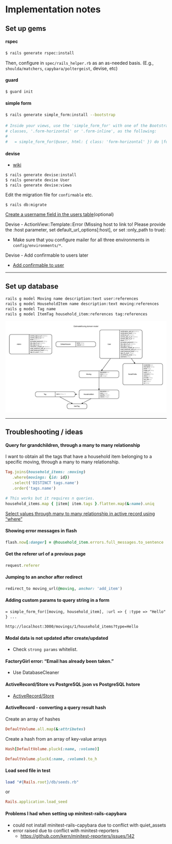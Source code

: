 # Implementation notes

## Set up gems

#### rspec

```bash
$ rails generate rspec:install
```

Then, configure in `spec/rails_helper.rb` as an as-needed basis. (E.g., `shoulda/matchers`, `capybara/poltergeist`, devise, etc)

#### guard

```bash
$ guard init
```

#### simple form

```bash
$ rails generate simple_form:install --bootstrap

# Inside your views, use the 'simple_form_for' with one of the Bootstrap form
# classes, '.form-horizontal' or '.form-inline', as the following:
#
#   = simple_form_for(@user, html: { class: 'form-horizontal' }) do |form|
```

#### devise

- [wiki](http://devise.plataformatec.com.br/#the-devise-wiki)

```
$ rails generate devise:install
$ rails generate devise User
$ rails generate devise:views
```

Edit the migration file for `confirmable` etc.

```
$ rails db:migrate
```

[Create a username field in the users table](https://github.com/plataformatec/devise/wiki/How-To:-Allow-users-to-sign-in-using-their-username-or-email-address#create-a-username-field-in-the-users-table)(optional)


Devise - ActionView::Template::Error (Missing host to link to! Please provide the :host parameter, set default_url_options[:host], or set :only_path to true):

- Make sure that you configure mailer for all three environments in `config/environments/*`.


Devise - Add confirmable to users later

- [Add confirmable to user](https://github.com/plataformatec/devise/wiki/How-To:-Add-:confirmable-to-Users)

---

## Set up database

```
rails g model Moving name description:text user:references
rails g model HouseholdItem name description:text moving:references
rails g model Tag name
rails g model ItemTag household_item:references tag:references
```

![](erd.jpg)

---

## Troubleshooting / ideas

#### Query for grandchildren, through a many to many relationship

I want to obtain all the tags that have a household item belonging to a specific moving, through a many to many relationship.

```rb
Tag.joins(household_items: :moving)
   .where(movings: {id: id})
   .select('DISTINCT tags.name')
   .order('tags.name')
```

```rb
# This works but it requires n queries.
household_items.map { |item| item.tags }.flatten.map(&:name).uniq
```

[Select values through many to many relationship in active record using “where”](http://stackoverflow.com/a/21563632/3837223)


#### Showing error messages in flash

```rb
flash.now[:danger] = @household_item.errors.full_messages.to_sentence
```


#### Get the referer url of a previous page

```rb
request.referer
```


#### Jumping to an anchor after redirect

```rb
redirect_to moving_url(@moving, anchor: 'add_item')
```


#### Adding custom params to query string in a form

```slim
= simple_form_for([moving, household_item], :url => { :type => "Hello" } ...
```

```
http://localhost:3000/movings/1/household_items?type=Hello
```


#### Modal data is not updated after create/updated
- Check `strong params` whitelist.


#### FactoryGirl error: “Email has already been taken.”

- Use DatabaseCleaner


#### ActiveRecord/Store vs PostgreSQL json vs PostgreSQL hstore
- [ActiveRecord/Store](http://api.rubyonrails.org/classes/ActiveRecord/Store.html)

#### ActiveRecord - converting a query result hash

Create an array of hashes

```rb
DefaultVolume.all.map(&:attributes)
```

Create a hash from an array of key-value arrays

```rb
Hash[DefaultVolume.pluck(:name, :volume)]
```

```rb
DefaultVolume.pluck(:name, :volume).to_h
```

#### Load seed file in test

```rb
load "#{Rails.root}/db/seeds.rb"
```

or

```rb
Rails.application.load_seed
```

#### Problems I had when setting up minitest-rails-capybara
- could not install minitest-rails-capybara due to conflict with quiet_assets
- error raised due to conflict with minitest-reporters
  + https://github.com/kern/minitest-reporters/issues/142
